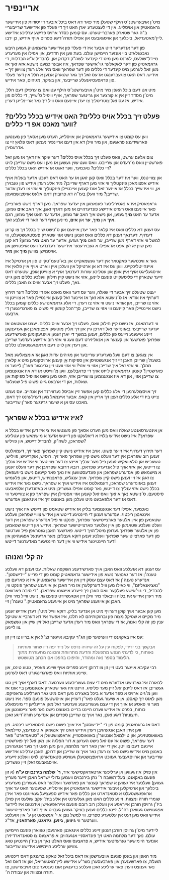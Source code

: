 # אריינפיר

מיט׳ן אויבערשטנ׳ס הילף שטעלן מיר פאר דא דאס ביכל איבער די יסודות פון אידישער גראמאטיק און אויסלייג. אין די לעצטערע יארן האט זיך די פעלד פון אידישער שרייבעריי ב"ה גאר שטארק פארברייטערט. עס קומען כסדר ארויס פרישע ערליכע אידישע ליין־מאטעריאל, ביכלעך און אויסגאבעס און אפילו תורה׳דיגע ספרים אויף אידיש, כן ירבו.

פון דער אנדערער זייט אבער איז די פעלד פון אידישער גראמאטיק געווען היבש נאכגעלאזט ביי אונזער היימישן עולם. בעת ווען אין חדרים, און אפילו אין מערערע מיידל־שולעס, לערנט מען מיט די קינדער לשה"ק דקדוק און, להבדיל א"א הבדלות, די גראמאטיק פון דער לאקאלער גוי׳אישער שפראך, איז אבער כמעט נישטא אזא זאך אז מען זאל לערנען מיט קינדער די כללים פון דער שפראך וואס מיר אלע רעדן צווישן זיך – אידיש. דאס האט צוגעברענגט אז עס זאל זיך גאר שטארק אנזען א חלל אין דער פעלד פון פראפעסיאנעלע שרייבער, און בעיקר, מגיהים, פאר אידיש.

מיט אט דעם ביכל האפן מיר מיט׳ן אויבערשטנ׳ס הילף עטוואס צו ערפילן דעם חלל, מיט׳ן מסדר זיין אין א קורצער און גרינגער שפראך, אויף וויפיל ס׳שייך, די כללים פון אידיש, אז עס זאל צוטריטליך צו יעדן איינעם וואס וויל זיך נאר אריינלייגן דערין.

## פעלט זיך בכלל אויס כללים? האט אידיש בכלל כללים? ווער מאכט אפ די כללים?

ווען עס קומט צו אידישער גראמאטיק און אויסלייג, הערט מען אסאך פון מענטשן פארשידענע פראגעס, און מיר ווילן דא אין דעם אריינפיר נעמען דאס פלאץ זיי צו אדרעסירן.

צום אלעם ערשט, וואס פעלט זיך בכלל אויס כללים? דער עיקר איז דאך אז מען זאל פארשטיין וואס מ׳רעדט און שרייבט. וואס וועט שוין געשען אז מען וועט נישט שרייבן לויט די כללים? נאכמער, ווער זאגט אז אידיש האט בכלל כללים?

און צווייטנס, ווער איז דער בכלל וואס קען זאגן אז ער האט דאס רעכט אדער בעלות אויף אידיש אפצומאכן פינקטליך ווי אזוי מען דארף שרייבן? מיר אלע רעדן אידיש פון געבוירן אן, ווי איז שייך בכלל אז איינער זאל אונז קענען איינטיילן פינקטליך ווי אזוי צו רעדן אדער שרייבן? מיר וועלן בעז"ה דא פרובירן דאס אלעס אויסצושמועסן.

גראמאטיק איז א נאטירליכער פענאמען אין יעדער שפראך. מען דארף נישט פארציילן פאר איינעם וואס רעדט אידישע פונדערהיים אז מען דארף זאגן, איך האב **אים** געזען, אדער ער האט **מיך** געזען, און נישט איך האב **ער** געזען, אדער ער האט **איך** געזען, הגם **איך** און **מיך**, **ער** און **אים**, מיינען אויף דער האר די זעלבע זאך.

עס זענען דא כללים וואס איז קלאר פאר יעדן איינעם און ס׳נישט שייך בכלל זיך צו קריגן דערויף. דערנאך זענען דא כללים וואס זענען נישט אזוי שטארק פעסטגעשטעלט, ווי למשל ווי אזוי דארף מען שרייבן, ער האט **מיך** געזען, אדער ער האט **מיר** געזען? דא קען מען שוין יא זען אפט אז אפילו א געבוירענער אידישער רעדנדער וועט אויפטוישן און אויסמישן צווישן **מיך** און **מיר**.

גאר א וויכטיגער פאקטאר אין דער געשמאקייט און בא׳טעמ׳טקייט פון אן ארטיקל איז איינהייטליכקייט. ווען עס איז דא אן ארטיקל אין וועלכן איין ווארט אויף איין פלאץ איז אויסגעלייגט אויף איין אופן און עטליכע שורות דערנאך אויף א צווייטן אופן, שטערט דאס זייער שטארק די פליסיגקייט פונעם ליינען, אזוי אז נישט קיין חילוק וועלכע כללים מען גייט נאך, פעלט זיך אבער אויס צו האבן כללים.

יעצט שטעלט זיך אבער די שאלה, ווער עס דער וואס מאכט אפ די כללים? דער תירוץ דערויף איז אודאי אז ס׳נישטא אזא זאך אז איינער זאל קענען איינטיילן פאר א צווייטן ווי אזוי צו שרייבן, און אודאי נישט ווי אזוי צו רעדן. די אלע גראמאטישע כללים קומען בכלל נישט איינטיילן פאר קיינעם ווי אזוי צו שרייבן, סך־הכל קומען זיי פשוט צו פארגרינגערן די ארבעט.

ווי דערמאנט, אז נישט קיין חילוק וואס, פעלט זיך אבער אויס כללים. יעצט אנשטאט אז יעדער שרייבער באזונדער זאל דארפן גיין און זיך אליין מוטשען אפצומאכן און געדענקען זיינע אייגענע רייעס פון כללים, זענען במשך די יארן זענען אויפגעקומען פארשידענע שפראך פארשער און קענער און אנאליזירט דעם וועג ווי אזוי רוב אידישע רעדנער שרייבן און רעדן און לויט דעם אראפגעשטעלט כללים.

אין צוגאב צו דעם וועל מערערע שרייבער און מגיהים עדות זאגן אז אומצאליגע מאל בשעת׳ן שרייבן האבן זיי זיך אנגעשטויסן אין ספיקות אָן קענען ארויסקומען מיט א קלארן מהלך. ווי אזוי זאל איך שרייבן אזוי צי אזוי? ווי אזוי וועט זיין גרינגער פאר׳ן ליינער צו פארשטיין? קענען גראמאטיק לייזט אויך די פראבלעם. ווען מ׳ווייסט אז דא איז אנגענומען צו שרייבן אזוי, און דא איז אנגענומען צו שרייבן אזוי, האט מען נישט אזויפיל ספיקות און שאלות, און די ארבעט גייט פשוט פיל שנעלער.

זיך אויסצולערנען די אלע כללים קען אפשר זיין אביסל נערווירנד אין אנהייב. עס נעמט צייט ביז די אלע כללים זעצן זיך אריין אין קאפ. אבער איינמאל מען דערלערנט זיך דאס, מאכט עס אן א שיעור גרינגער פאר׳ן שרייבער.

## איז אידיש בכלל א שפראך?

אן אינטערסאנטע שאלה וואס מען הערט אסאך פון מענטש איז צי איז דען אידיש בכלל א שפראך? איז נישט אידיש בלויז א דיאלעקט פון דייטש אדער א מישמאש פון עטליכע שפראכן, לשה"ק, להבדיל דייטש, און פויליש?

דער תירוץ דערויף איז זייער פשוט. אויב איז אידיש נישט קיין שפראך פאר זיך, דעמאלטס זענען רוב שפראכן אין דער וועלט נישט קיין שפראך פאר זיך. רוסיש, אוקרייניש, פויליש, טשעכיש און סלאוואקיש זענען פיל מער ענליך איינע צו דער צווייטער ווי אידיש איז ענליך צו דייטש, און אזוי אויך פיל אנדערע שפראכן. רובא דרובא שפראכן אין דער וועלט זענען א מישמאש פון אנדערע שפראכן און פונדעסטוועגן איז נאך פאר קיינעם נישט בייגעפאלן צו זאגן אז זיי זענען נישט קיין שפראך. אויב ענגליש, פראנצויזיש, דייטש, און פלעמיש זענען באזונדערע שפראכן, דעמאלטס איז אידיש אויך א שפראך. נישט נאר איז אידיש בכלל נישט אזוי ענליך צו דייטש, נאר קומט אפילו געשריבן מיט א באזונדערן אלפאבעט סיסטעם. ס׳נישטא נאך א זאך וואס זאל קענען אזוי אפטיילן איין שפראך פון א צווייטער ווי דאס אז דער אלפאבעט מיט וועלכן מען באנוצט זיך איז אינגאנצן אנדערש.

נאכמער, אפילו דער אנגענומער בליק אז אידיש שטאמט פון דייטש איז אויך נישט אינגאנצן ריכטיג. ענדערש זענען די היינטיגע דייטש און אידיש צוויי שפראכן וועלכע שטאמען פון איין אלטער פארצייטישער שפראך, פונקט ווי פיל אנדערע שפראכן אין דער וועלט וועלכע שטאמען פון איין אלטער פארצייטישער שפראך. אידיש און דייטש שטאמען פון אן אלטער שפראך גערופן מיטל־הויך דייטש. פארשער האבן געטראפן פיל ווערטער פון דער פארצייטישער שפראך וועלכע זענען דוקא געבליבן מער אריגינעל אפגעהיטן אין דער היינטיגער אידיש ווי אין דער היינטיגער מאדערנער דייטש!

## זה קלי ואנוהו

עס זענען דא אזעלכע וואס האבן אויך פארשידענע השקפה שאלות. עס זענען דא וועלכע טענה׳ן אז דער גאנצער נושא פון אידישער גראמאטיק קומט פון די פרייע "יידישסטן". אנדערע טענה׳ן אז דאס עצם עוסק זיין אין אידישער גראמאטיק איז א פארעם פון "נאציאנאליזם", ווי כאילו מען וויל דערקלערן אז מיר האבן אן אייגענע שפראך פונקט ווי, להבדיל, די גוי׳אישע פעלקער וואס האבן זיך זייערע אייגענע שפראכן. "די סיבה פארוואס מיר רעדן אידיש איז בלויז וויבאלד מיר ווילן זיין אפגעשיידט פונעם גוי, נישט ווייל מיר ווילן האבן אן אייגענע שפראך מיט אן אייגענע גראמאטיק." טענה׳ן זיי.

מען קען אבער אויך קוקן דערויף מיט אן אנדער בליק. דוקא ווייל מיט׳ן רעדן אידיש זענען מיר מקיים א שטיקל מצוה פון ובחוקותיהם לא תלכו, איז אפשר איז דא דערביי א שטיקל ענין פון זה קלי ואנוה, אז די שפראך וואס מיר רעדן אדער שרייבן זאל זיין שיין און געשמאק צו ליינען.

עס איז באקאנט די ווערטער פון הג"ר עקיבא אייגער זצ"ל אין א בריוו צו זיין זון:

> אבקשך בני ידידי, לפקוח עין על זה שיהיה נדפס על נייר יפה דיו שחור ואותיות נאותות, כי לדעתי הנפש מתפעלת והדעת מתרווחת והכוונה מתעוררת מתוך הלימוד בספר נאה ומהודר, והיפוכו בהפכו אם הכתב מטושטש.

רבי עקיבא אייגער בעט זיין זון צו דרוקן זיינע ספרים אויף שיינע פאפיר, גוטע טינט, און שיינע אותיות וואס פארגרינגערט דאס לערנען.

לכאורה איז גארנישט אנדערש מיט די עצם געשריבענע ווערטער. דאס דארף אויך זיין גוט געשריבן אז דאס ליינען זאל זיין מער פליסיג. היינט איז גאר שטארק אנגענומען ביי אונז אז ווען מ׳גיט ארויס א ספר אדער א ביכל באצירט מען דאס מיט גאר הערליכע גראפיקס. מען לאזט זיך קאסטן אן א שיעור געלט פאר׳ן דעזיין און אויסשטעל פונעם ספר. איז נישט מער ווי פאסיג אז אויך אין די עצם געשריבענע ווערטער זאל מען אריינלייגן די מינימאלע כוחות, בפרט אז אידיש ווערט היינט ברייט באנוצט נישט נאר פאר צייטונגען און חיצוניות׳דיגע זאכן, נאר אויך צו שרייבן ספרים און אנדערע תורה׳דיגע זאכן.

דאס אז גראמאטיק קומט פון די "יידישסטן" איז אויך פשוט נישט היסטאריש ריכטיג. פון ווען אידן האבן אנגעהויבן רעדן אידיש האט זיך אנגעזען א טענדענץ, טיילמאל באוואוסטזיניג, און טיילמאל אונטער׳ן באוואוסטזיין, אראפצושטעלן א "סטאנדארט" פאר דער שפראך, פשוט אז עס זאל נישט הערשן א דור הפלגה און מען זאל זיך פארשטיין איינעם דעם צווייטן. אין די יארן פאר דער מלחמה, ווען מען האט זיך מער אנגעהויבן באנוצן מיט אידיש נישט נאר צו רעדן נאר אויך צו שרייבן און דרוקן, האבן ערליכע אידישע שרייבער און ארויסגעבער געזוכט אראפצושטעלן געוויסע סטאנדארטן לויט וועלכע זייערע אויסגאבעס זאלן זיין געשריבן.

אין פוילן איז געווען אן ערליכער ארטאדאקסישער איד, **ר׳ שלמה בירנבוים ע"ה** (א זון פונעם באקאנטן בעל־תשובה ר׳ נתן בירנבוים וועמען גדולי ישראל האבן זייער מעריץ געווען) וועלכער איז געווען א שפראך קענער און פארשער וועלכער האט געשריבן מערערע ביכלעך און ארטיקלען איבער אידישער גראמאטיק און אויסלייג. שפעטער האט ער אויך אראפגעשטעלט א סטאנדארט און כללים פאר אידיש ספעציעל געאייגנט פאר אידן שומרי תורה ומצוות. זיינע כללים האט מען געלערנט אין אלע בית־יעקב שולעס אין פוילן ביז׳ן גרויסן חורבן אייראפע אין וועלכן רוב רובם פונעם אייראפעאישן אידנטום איז ליידער אפגעווישט געווארן רח"ל. זיינע כללים זענען בעיקר געווען געבויט אויף דער פארצייטישער אידיש וואס מען זעט אין עלטערע ספרים. ווי למשל נוצן א י׳ אנשטאט אן ע׳ אין אזעלכע ווערטער ווי **גיווען**, **גיזען**, **גיזאגט**, **פארהאנין**, אד"ג.

ליידער מיט׳ן גרויסן חורבן זענען זיינע כללים אינגאנצן פארגעסן געווארן פונעם היימישן עולם. נאך דער מלחמה האט זיך פונדאסניי אנגעהויבן א פראצעס צו סטאנדארדיזירן אונזער היימישער גערעדטער אידיש, א פראצעס וואס האלט נאך אן ביז׳ן היינטיגן טאג צווישן ערליכע היימישע אידישע שרייבער.

מיר האפן און בעטן פונעם אויבערשטן אז דאס ביכל זאל טאקע ברענגען דאס ריכטיגע תועלת, צו פארשענערן און פארבעסערן כשר׳ע אידישע ליין־מאטעריאל, און אז דאס זאל נאר גענוצט ווערן פאר ערליכע זאכן וועלכע ברענגען אונז נענטער צום אויבערשטן, צו תורה ומצוות און עבודת ה׳.
